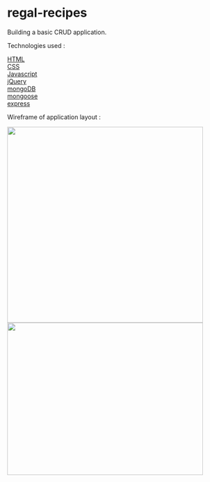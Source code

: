 # regal-recipes

Building a basic CRUD application.

Technologies used : 

[HTML](https://developer.mozilla.org/en-US/docs/Web/HTML)<br>
[CSS](https://developer.mozilla.org/en-US/docs/Web/CSS)<br>
[Javascript](https://developer.mozilla.org/en-US/docs/Web/JavaScript)<br>
[jQuery](https://jquery.com/)<br>
[mongoDB](https://www.mongodb.com/)<br>
[mongoose](https://mongoosejs.com/)<br>
[express](https://expressjs.com/)<br>

Wireframe of application layout :

<img src="public/css/img/indexSktech.png" width='450px'><br>
<img src="public/css/showPageSketch.png" width='450px' height='350px'><br>
